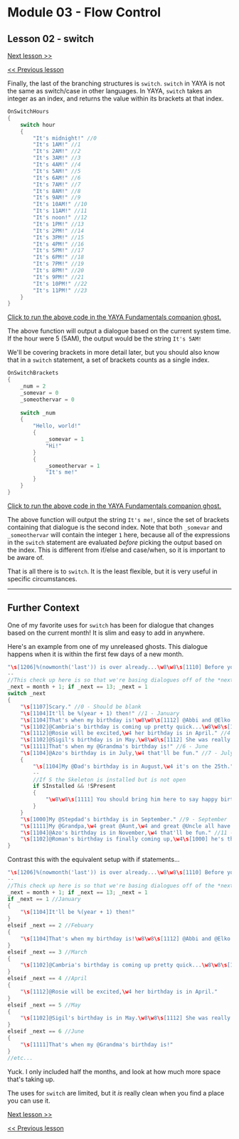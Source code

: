 # Module 03 - Flow Control

## Lesson 02 - switch

[Next lesson >>](../module_03_flow_control/03_while_loops.md)

[<< Previous lesson](../module_03_flow_control/01_case_when_others.md)

Finally, the last of the branching structures is `switch`. `switch` in YAYA is not the same as switch/case in other languages. In YAYA, `switch` takes an integer as an index, and returns the value within its brackets at that index.

```c
OnSwitchHours
{
	switch hour
	{
		"It's midnight!" //0
		"It's 1AM!" //1
		"It's 2AM!" //2
		"It's 3AM!" //3
		"It's 4AM!" //4
		"It's 5AM!" //5
		"It's 6AM!" //6
		"It's 7AM!" //7
		"It's 8AM!" //8
		"It's 9AM!" //9
		"It's 10AM!" //10
		"It's 11AM!" //11
		"It's noon!" //12
		"It's 1PM!" //13
		"It's 2PM!" //14
		"It's 3PM!" //15
		"It's 4PM!" //16
		"It's 5PM!" //17
		"It's 6PM!" //18
		"It's 7PM!" //19
		"It's 8PM!" //20
		"It's 9PM!" //21
		"It's 10PM!" //22
		"It's 11PM!" //23
	}
}
```

[Click to run the above code in the YAYA Fundamentals companion ghost.](https://zichqec.github.io/s-the-skeleton/jump.html?url=x-ukagaka-link%3Atype%3Devent%26ghost%3DYAYA%20Fundamentals%26info%3DOnExample.M3.L2.SwitchHours)

The above function will output a dialogue based on the current system time. If the hour were 5 (5AM), the output would be the string `It's 5AM!`

We'll be covering brackets in more detail later, but you should also know that in a `switch` statement, a set of brackets counts as a single index.

```c
OnSwitchBrackets
{
	_num = 2
	_somevar = 0
	_someothervar = 0
	
	switch _num
	{
		"Hello, world!"
		{
			_somevar = 1
			"Hi!"
		}
		{
			_someothervar = 1
			"It's me!"
		}
	}
}
```

[Click to run the above code in the YAYA Fundamentals companion ghost.](https://zichqec.github.io/s-the-skeleton/jump.html?url=x-ukagaka-link%3Atype%3Devent%26ghost%3DYAYA%20Fundamentals%26info%3DOnExample.M3.L2.SwitchBrackets)

The above function will output the string `It's me!`, since the set of brackets containing that dialogue is the second index. Note that both `_somevar` and `_someothervar` will contain the integer `1` here, because all of the expressions in the `switch` statement are evaluated *before* picking the output based on the index. This is different from if/else and case/when, so it is important to be aware of.

That is all there is to `switch`. It is the least flexible, but it is very useful in specific circumstances.

---

## Further Context

One of my favorite uses for `switch` has been for dialogue that changes based on the current month! It is slim and easy to add in anywhere.

Here's an example from one of my unreleased ghosts. This dialogue happens when it is within the first few days of a new month.

```c
"\s[1206]%(nowmonth('last')) is over already...\w8\w8\s[1110] Before you know it,\w4 it'll be %(nowmonth('next')).\w8\w8 "
--
//This check up here is so that we're basing dialogues off of the *next* month, not the current one
_next = month + 1; if _next == 13; _next = 1
switch _next
{
	"\s[1107]Scary." //0 - Should be blank
	"\s[1104]It'll be %(year + 1) then!" //1 - January
	"\s[1104]That's when my birthday is!\w8\w8\s[1112] @Abbi and @Elko's birthdays,\w4 too." //2 - Febuary
	"\s[1102]@Cambria's birthday is coming up pretty quick...\w8\w8\s[1000] @Triton's,\w4 too." //3 - March
	"\s[1112]@Rosie will be excited,\w4 her birthday is in April." //4 - April
	"\s[1102]@Sigil's birthday is in May.\w8\w8\s[1112] She was really excited for the last one." //5 - May
	"\s[1111]That's when my @Grandma's birthday is!" //6 - June
	"\s[1104]@Azo's birthday is in July,\w4 that'll be fun." //7 - July
	{
		"\s[1104]My @Dad's birthday is in August,\w4 it's on the 25th." //8 - August
		--
		//If S the Skeleton is installed but is not open
		if SInstalled && !SPresent
		{
			"\w8\w8\s[1111] You should bring him here to say happy birthday,\w4 it can be a surprise!"
		}
	}
	"\s[1000]My @Stepdad's birthday is in September." //9 - September
	"\s[1111]My @Grandpa,\w4 great @Aunt,\w4 and great @Uncle all have their birthday on the same day in October.\w8\w8\s[1104] That's so cool,\w4 isn't it?" //10 - October
	"\s[1104]@Azo's birthday is in November,\w4 that'll be fun." //11 - November
	"\s[1102]@Roman's birthday is finally coming up,\w4\s[1000] he's the last one in the year.\w8\w8\n\n\s[1104]Gyftmas is coming up,\w4 too." //12 - December
}
```

Contrast this with the equivalent setup with if statements...

```c
"\s[1206]%(nowmonth('last')) is over already...\w8\w8\s[1110] Before you know it,\w4 it'll be %(nowmonth('next')).\w8\w8 "
--
//This check up here is so that we're basing dialogues off of the *next* month, not the current one
_next = month + 1; if _next == 13; _next = 1
if _next == 1 //January
{
	"\s[1104]It'll be %(year + 1) then!"
}
elseif _next == 2 //Febuary
{
	"\s[1104]That's when my birthday is!\w8\w8\s[1112] @Abbi and @Elko's birthdays,\w4 too." 
}
elseif _next == 3 //March
{
	"\s[1102]@Cambria's birthday is coming up pretty quick...\w8\w8\s[1000] @Triton's,\w4 too."
}
elseif _next == 4 //April
{
	"\s[1112]@Rosie will be excited,\w4 her birthday is in April."
}
elseif _next == 5 //May
{
	"\s[1102]@Sigil's birthday is in May.\w8\w8\s[1112] She was really excited for the last one."
}
elseif _next == 6 //June
{
	"\s[1111]That's when my @Grandma's birthday is!"
}
//etc...
```

Yuck. I only included half the months, and look at how much more space that's taking up.

The uses for `switch` are limited, but it *is* really clean when you find a place you can use it.

[Next lesson >>](../module_03_flow_control/03_while_loops.md)

[<< Previous lesson](../module_03_flow_control/01_case_when_others.md)
